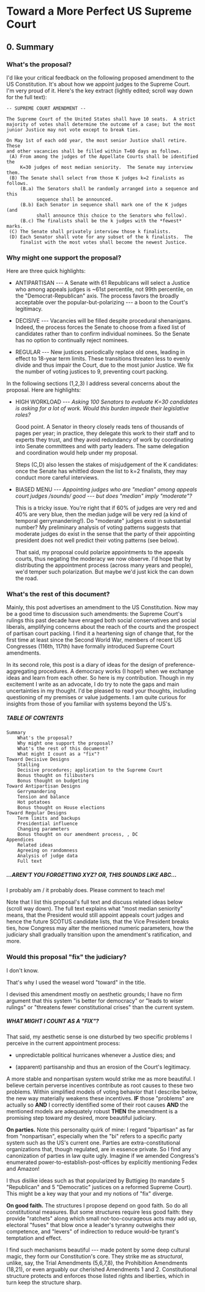 # Toward a More Perfect US Supreme Court

## 0.  Summary

### What's the proposal?

I'd like your critical feedback on the following proposed amendment to the US
Constitution.  It's about how we appoint judges to the Supreme Court.  I'm very
proud of it.  Here's the key extract (lightly edited; scroll way down for the
full text):

    -- SUPREME COURT AMENDMENT --

    The Supreme Court of the United States shall have 10 seats.  A strict
    majority of votes shall determine the outcome of a case; but the most
    junior Justice may not vote except to break ties.

    On May 1st of each odd year, the most senior Justice shall retire.  These
    and other vacancies shall be filled within T=60 days as follows.
     (A) From among the judges of the Appellate Courts shall be identified the
         K=30 judges of most median seniority.  The Senate may interview them.
     (B) The Senate shall select from those K judges k=2 finalists as follows.
         (B.a) The Senators shall be randomly arranged into a sequence and this
               sequence shall be announced.
         (B.b) Each Senator in sequence shall mark one of the K judges (and
               shall announce this choice to the Senators who follow).
         (B.c) The finalists shall be the k judges with the *fewest* marks.
     (C) The Senate shall privately interview those k finalists.
     (D) Each Senator shall vote for any subset of the k finalists.  The
         finalist with the most votes shall become the newest Justice.

### Why might one support the proposal?

Here are three quick highlights:

-   ANTIPARTISAN --- A Senate with 61 Republicans will select a Justice who
        among appeals judges is ~61st percentile, not 99th percentile, on the
        "Democrat-Republican" axis.  The process favors the broadly acceptable
        over the popular-but-polarizing --- a boon to the Court's legitimacy.

-    DECISIVE --- Vacancies will be filled despite procedural shenanigans.
        Indeed, the process forces the Senate to choose from a fixed list of
        candidates rather than to confirm individual nominees.  So the Senate
        has no option to continually reject nominees.

-   REGULAR --- New justices periodically replace old ones, leading in effect
        to 18-year term limits.  These transitions threaten less to evenly
        divide and thus impair the Court, due to the most junior Justice.  We
        fix the number of voting justices to 9, preventing court packing.

In the following sections (1,2,3) I address several concerns about the
proposal.  Here are highlights:

- HIGH WORKLOAD --- *Asking 100 Senators to evaluate K=30 candidates is asking
        for a lot of work.  Would this burden impede their legislative roles?*
    
    Good point.  A Senator in theory closely reads tens of thousands of
        pages per year; in practice, they delegate this work to their staff and
        to experts they trust, and they avoid redundancy of work by
        coordinating into Senate committees and with party leaders.  The same
        delegation and coordination would help under my proposal.
        
    Steps (C,D) also lessen the stakes of misjudgement of the K candidates:
        once the Senate has whittled down the list to k=2 finalists, they may
        conduct more careful interviews.

- BIASED MENU --- *Appointing judges who are "median" among appeals court
        judges /sounds/ good --- but does "median" imply "moderate"?*
        
    This is a tricky issue.  You're right that if 60% of
        judges are very red and 40% are very blue, then the median judge will
        be very red (a kind of temporal gerrymandering!).
    Do "moderate" judges exist in substantial
        number?  My preliminary analysis of voting patterns suggests that
        moderate judges do exist in the sense that the party of their
        appointing president does not well predict their voting patterns
        (see below).
    
    That said, my proposal could polarize appointments to the appeals
        courts, thus negating the moderacy we now observe.  I'd hope that by
        distributing the appointment process (across many years and people),
        we'd temper such polarization.  But maybe we'd just kick the can down the road.

### What's the rest of this document?

Mainly, this post advertises an amendment to the US Constitution.  Now may be a
good time to discussion such amendments: the Supreme Court's rulings this past
decade have enraged both social conservatives and social liberals, amplifying
concerns about the reach of the courts and the prospect of partisan court
packing.  I find it a heartening sign of change that, for the first time at
least since the Second World War, members of recent US Congresses (116th,
117th) have formally introduced Supreme Court amendments.

In its second role, this post is a diary of ideas for the design of
preference-aggregating procedures.  A democracy works (I hope!) when we
exchange ideas and learn from each other.  So here is my contribution.  Though
in my excitement I write as an advocate, I do try to note the gaps and main
uncertainties in my thought.  I'd be pleased to read your thoughts, including
questioning of my premises or value judgements.  I am quite curious for insights
from those of you familiar with systems beyond the US's.

##### _TABLE OF CONTENTS_

    Summary
        What's the proposal?
        Why might one support the proposal?
        What's the rest of this document?
        What might I count as a "fix"?
    Toward Decisive Designs
        Stalling
        Decisive procedures; application to the Supreme Court
        Bonus thought on filibusters
        Bonus thought on budgeting
    Toward Antipartisan Designs
        Gerrymandering
        Tension and balance
        Hot potatoes
        Bonus thought on House elections
    Toward Regular Designs
        Term limits and backups
        Presidential influence
        Changing parameters
        Bonus thought on our amendment process, , DC
    Appendices
        Related ideas
        Agreeing on randomness
        Analysis of judge data
        Full text

##### _...AREN'T YOU FORGETTING XYZ?  OR, THIS SOUNDS LIKE ABC..._

I probably am / it probably does.  Please comment to teach me!

Note that I list this proposal's full text and discuss related ideas below
(scroll way down).  The full text explains what "most median seniority" means,
that the President would still appoint appeals court judges and hence the
future SCOTUS candidate lists, that the Vice President breaks ties, how
Congress may alter the mentioned numeric parameters, how the judiciary shall
gradually transition upon the amendment's ratification, and more.

###  Would this proposal "fix" the judiciary?

I don't know.

That's why I used the weasel word "toward" in the title.

I devised this amendment mostly on aesthetic grounds; I have no firm argument
that this system "is better for democracy" or "leads to wiser rulings" or
"threatens fewer constitutional crises" than the current system.

##### _WHAT MIGHT I COUNT AS A "FIX"?_

That said, my aesthetic sense is one disturbed by two specific problems I
perceive in the current appointment process:

-   unpredictable political hurricanes whenever a Justice dies; and

-   (apparent) partisanship and thus an erosion of the Court's legitimacy.

A more stable and nonpartisan system would strike me as more beautiful.  I
believe certain perverse incentives contribute as root causes to these two
problems.  Within simplified models of voting behavior that I describe below,
the new way materially weakens these incentives.  **IF** those "problems" are
actually so **AND** I correctly identified some of their root causes **AND** the
mentioned models are adequately robust **THEN** the amendment is a promising step
toward my desired, more beautiful judiciary.

**On parties.**
Note this personality quirk of mine: I regard "bipartisan" as far from
"nonpartisan", especially when the "bi" refers to a specific party system such
as the US's current one.  Parties are extra-constitutional organizations that,
though regulated, are in essence private.  So I find any canonization of
parties in law quite ugly.  Imagine if we amended Congress's enumerated
power-to-establish-post-offices by explicitly mentioning Fedex and Amazon!

I thus dislike ideas such as that popularized by Buttigieg (to mandate 5
"Republican" and 5 "Democratic" justices on a reformed Supreme Court).  This
might be a key way that your and my notions of "fix" diverge.

**On good faith.**
The structures I propose depend on good faith.  So do all constitutional
measures.  But some structures require less good faith: they provide "ratchets"
along which small not-too-courageous acts may add up, electoral "fuses" that
blow once a leader's tyranny outweighs their competence, and "levers" of
indirection to reduce would-be tyrant's temptation and effect.

I find such mechanisms beautiful --- made potent by some deep cultural magic,
they form our Constitution's core.  They strike me as *structural*, unlike,
say, the Trial Amendments (5,6,7,8), the Prohibition Amendments (18,21), or
even arguably our cherished Amendments 1 and 2.  Constitutional structure
protects and enforces those listed rights and liberties, which in turn keep the
structure sharp.